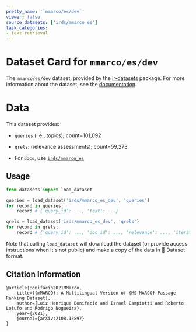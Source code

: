```yaml
---
pretty_name: '`mmarco/es/dev`'
viewer: false
source_datasets: ['irds/mmarco_es']
task_categories:
- text-retrieval
---
```


# Dataset Card for `mmarco/es/dev`

The `mmarco/es/dev` dataset, provided by the [ir-datasets](https://ir-datasets.com/) package.
For more information about the dataset, see the [documentation](https://ir-datasets.com/mmarco#mmarco/es/dev).

# Data

This dataset provides:
 - `queries` (i.e., topics); count=101,092
 - `qrels`: (relevance assessments); count=59,273

 - For `docs`, use [`irds/mmarco_es`](https://huggingface.co/datasets/irds/mmarco_es)

## Usage

```python
from datasets import load_dataset

queries = load_dataset('irds/mmarco_es_dev', 'queries')
for record in queries:
    record # {'query_id': ..., 'text': ...}

qrels = load_dataset('irds/mmarco_es_dev', 'qrels')
for record in qrels:
    record # {'query_id': ..., 'doc_id': ..., 'relevance': ..., 'iteration': ...}

```

Note that calling `load_dataset` will download the dataset (or provide access instructions when it's not public) and make a copy of the
data in 🤗 Dataset format.

## Citation Information

```
@article{Bonifacio2021MMarco,
    title={{mMARCO}: A Multilingual Version of {MS MARCO} Passage Ranking Dataset},
    author={Luiz Henrique Bonifacio and Israel Campiotti and Roberto Lotufo and Rodrigo Nogueira},
    year={2021},
    journal={arXiv:2108.13897}
}
```

